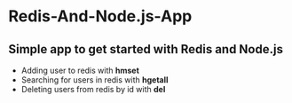 # Redis-And-Node.js-App

## Simple app to get started with Redis and Node.js

- Adding user to redis with **hmset**
- Searching for users in redis with **hgetall**
- Deleting users from redis by id with **del**